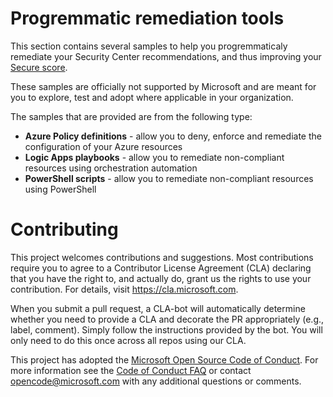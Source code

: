 # Progremmatic remediation tools
This section contains several samples to help you progremmaticaly remediate your Security Center recommendations, and thus improving your <a href="https://docs.microsoft.com/en-us/azure/security-center/security-center-secure-score" target="_blank">Secure score</a>.

These samples are officially not supported by Microsoft and are meant for you to explore, test and adopt where applicable in your organization.

The samples that are provided are from the following type:
* **Azure Policy definitions** - allow you to deny, enforce and remediate the configuration of your Azure resources
* **Logic Apps playbooks** - allow you to remediate non-compliant resources using orchestration automation
* **PowerShell scripts** - allow you to remediate non-compliant resources using PowerShell


# Contributing

This project welcomes contributions and suggestions.  Most contributions require you to agree to a
Contributor License Agreement (CLA) declaring that you have the right to, and actually do, grant us
the rights to use your contribution. For details, visit https://cla.microsoft.com.

When you submit a pull request, a CLA-bot will automatically determine whether you need to provide
a CLA and decorate the PR appropriately (e.g., label, comment). Simply follow the instructions
provided by the bot. You will only need to do this once across all repos using our CLA.

This project has adopted the [Microsoft Open Source Code of Conduct](https://opensource.microsoft.com/codeofconduct/).
For more information see the [Code of Conduct FAQ](https://opensource.microsoft.com/codeofconduct/faq/) or
contact [opencode@microsoft.com](mailto:opencode@microsoft.com) with any additional questions or comments.
